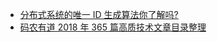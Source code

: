 * [分布式系统的唯一 ID 生成算法你了解吗?](https://juejin.im/post/5c6be4086fb9a04a060570df?utm_source=gold_browser_extension)
* [码农有道 2018 年 365 篇高质技术文章目录整理](https://mp.weixin.qq.com/s/ZqLPc2ja72qyfV2n-0mYSA)